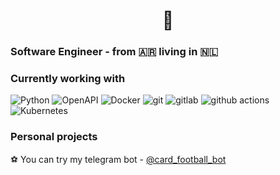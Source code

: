 <h1 align="center">👋</h1>

<h3>Software Engineer - from 🇦🇷 living in 🇳🇱</h3>

<h3>Currently working with</h3>

<p>
  <img alt="Python" src="https://img.shields.io/badge/-Python-green?style=flat-square&logo=python&logoColor=white" />	
  <img alt="OpenAPI" src="https://img.shields.io/badge/-OpenAPI-purple?style=flat-square&logo=yaml&logoColor=white" />
  <img alt="Docker" src="https://img.shields.io/badge/-Docker-46a2f1?style=flat-square&logo=docker&logoColor=white" />
  <img alt="git" src="https://img.shields.io/badge/-Git-F05032?style=flat-square&logo=git&logoColor=white" />
  <img alt="gitlab" src="https://img.shields.io/badge/-Gitlab-orange?style=flat-square&logo=gitlab&logoColor=white" />	
  <img alt="github actions" src="https://img.shields.io/badge/-Github_Actions-2088FF?style=flat-square&logo=github-actions&logoColor=white" />
  <img alt="Kubernetes" src="https://img.shields.io/badge/-Kubernetes-darkblue?style=flat-square&logo=kubernetes&logoColor=white" />	
</p>

<h3>Personal projects</h3>

⚽ You can try my telegram bot - [@card_football_bot](https://web.telegram.org/k/#@card_football_bot) 
